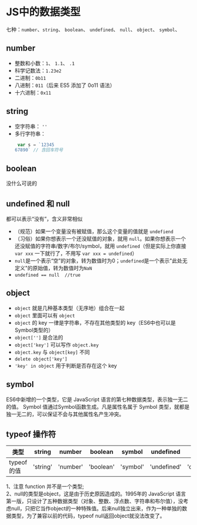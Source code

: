 # JS中的数据类型
七种：`number`、`string`、 `boolean`、 `undefined`、 `null`、 `object`、 `symbol`、

## number
- 整数和小数：`1`、 `1.1`、 `.1`
- 科学记数法：`1.23e2`
- 二进制：`0b11`
- 八进制：`011`（后来 ES5 添加了 0o11 语法）
- 十六进制：`0x11`

## string
- 空字符串： `''`
- 多行字符串： 
    ```javascript
     var s = `12345
    67890` // 含回车符号
    ```

## boolean
没什么可说的

## undefined 和 null
都可以表示“没有”，含义非常相似      
- （规范）如果一个变量没有被赋值，那么这个变量的值就是 `undefiend`
- （习俗）如果你想表示一个还没赋值的对象，就用 `null`。如果你想表示一个还没赋值的字符串/数字/布尔/symbol，就用 `undefined`（但是实际上你直接 `var xxx` 一下就行了，不用写 `var xxx = undefined`）
- `null`是一个表示“空”的对象，转为数值时为0；`undefined`是一个表示"此处无定义"的原始值，转为数值时为`NaN`
- `undefined == null  //true`

## object
- `object` 就是几种基本类型（无序地）组合在一起
- `object` 里面可以有 `object`
- `object` 的 key 一律是字符串，不存在其他类型的 key（ES6中也可以是 Symbol类型的）
- `object['']` 是合法的
- `object['key']` 可以写作 `object.key`
- `object.key` 与 `object[key]` 不同
- `delete object['key']`
- `'key' in object` 用于判断是否存在这个 key

## symbol
ES6中新增的一个类型，它是 JavaScript 语言的第七种数据类型，表示独一无二的值。
Symbol 值通过Symbol函数生成。凡是属性名属于 Symbol 类型，就都是独一无二的，可以保证不会与其他属性名产生冲突。

## typeof 操作符

| 类型 |string | number | boolean | symbol | undefined | null | object | function |
| --- | --- | --- | --- | --- | --- | --- | --- | --- |
| typeof的值 | 'string' | 'number' | 'boolean' | 'symbol' | 'undefined' | 'object' | 'object' | 'function' |  

1、注意 function 并不是一个类型;    
2、null的类型是object，这是由于历史原因造成的。1995年的 JavaScript 语言第一版，只设计了五种数据类型（对象、整数、浮点数、字符串和布尔值），没考虑null，只把它当作object的一种特殊值。后来null独立出来，作为一种单独的数据类型，为了兼容以前的代码，typeof null返回object就没法改变了。
